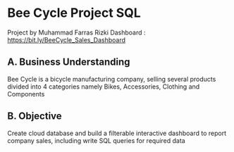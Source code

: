 # Bee Cycle Project SQL
Project by Muhammad Farras Rizki
Dashboard : https://bit.ly/BeeCycle_Sales_Dashboard

## A. Business Understanding
Bee Cycle is a bicycle manufacturing company, selling several products divided into 4 categories namely Bikes, Accessories, Clothing and Components

## B. Objective
Create cloud database and build a filterable interactive dashboard to report company sales, including write SQL queries for required data
